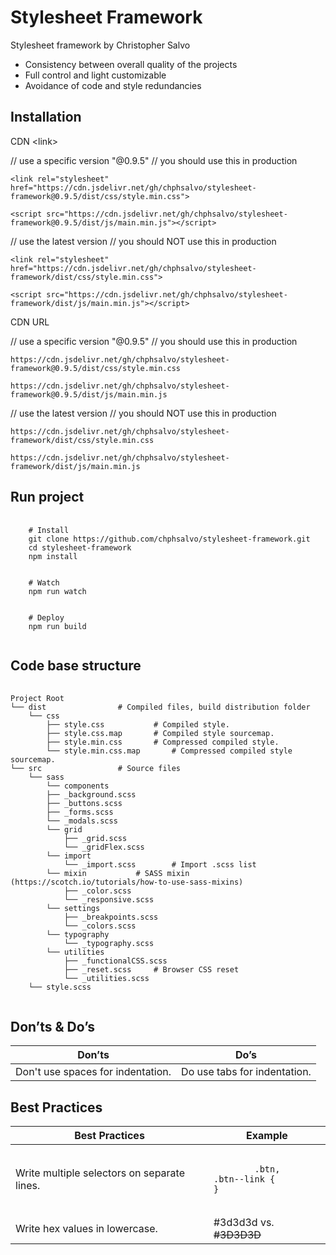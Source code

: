 # Stylesheet Framework

Stylesheet framework by Christopher Salvo

* Consistency between overall quality of the projects
* Full control and light customizable
* Avoidance of code and style redundancies

## Installation

CDN &lt;link&gt;

// use a specific version "@0.9.5"
// you should use this in production

```
<link rel="stylesheet" href="https://cdn.jsdelivr.net/gh/chphsalvo/stylesheet-framework@0.9.5/dist/css/style.min.css">
```
```
<script src="https://cdn.jsdelivr.net/gh/chphsalvo/stylesheet-framework@0.9.5/dist/js/main.min.js"></script> 
```

// use the latest version
// you should NOT use this in production

```
<link rel="stylesheet" href="https://cdn.jsdelivr.net/gh/chphsalvo/stylesheet-framework/dist/css/style.min.css">
```
```
<script src="https://cdn.jsdelivr.net/gh/chphsalvo/stylesheet-framework/dist/js/main.min.js"></script> 
```

CDN URL

// use a specific version "@0.9.5"
// you should use this in production

```
https://cdn.jsdelivr.net/gh/chphsalvo/stylesheet-framework@0.9.5/dist/css/style.min.css
```
```
https://cdn.jsdelivr.net/gh/chphsalvo/stylesheet-framework@0.9.5/dist/js/main.min.js
```

// use the latest version
// you should NOT use this in production

```
https://cdn.jsdelivr.net/gh/chphsalvo/stylesheet-framework/dist/css/style.min.css
```
```
https://cdn.jsdelivr.net/gh/chphsalvo/stylesheet-framework/dist/js/main.min.js
```

<h2>Run project</h2>
<pre>
  <code>
    # Install
    git clone https://github.com/chphsalvo/stylesheet-framework.git
    cd stylesheet-framework
    npm install
    <br>
    # Watch
    npm run watch
   	<br>
    # Deploy
    npm run build
  </code>
</pre>

<h2>Code base structure</h2>
<pre>
  <code>
Project Root
└── dist				# Compiled files, build distribution folder
    └── css
        ├── style.css			# Compiled style.
        ├── style.css.map		# Compiled style sourcemap.
        ├── style.min.css		# Compressed compiled style.
        └── style.min.css.map		# Compressed compiled style sourcemap.   
└── src					# Source files
    └── sass
        └── components
	    ├── _background.scss
	    ├── _buttons.scss
	    ├── _forms.scss
	    └── _modals.scss
        └── grid
            ├── _grid.scss
            └── _gridFlex.scss
        └── import
            └── _import.scss		# Import .scss list
        └── mixin			# SASS mixin (https://scotch.io/tutorials/how-to-use-sass-mixins)
            ├── _color.scss
            └── _responsive.scss
        └── settings
    	    ├── _breakpoints.scss
            └── _colors.scss
        └── typography
    	    └── _typography.scss
        └── utilities
    	    ├── _functionalCSS.scss
            ├── _reset.scss		# Browser CSS reset
            └── _utilities.scss
    └── style.scss
  </code>
</pre>

<h2>Don’ts & Do’s</h2>
<table>
	<thead>
    	<tr>
			<th>Don’ts</th>
			<th>Do’s</th>
		</tr>
	</thead>
<tbody>
	<tr>
		<td>Don't use spaces for indentation.</td>
		<td>Do use tabs for indentation.</td>
	</tr>
</tbody>
</table>

<h2>Best Practices</h2>
<table>
	<thead>
    	<tr>
			<th>Best Practices</th>
			<th>Example</th>
		</tr>
	</thead>
<tbody>
	<tr>
		<td>Write multiple selectors on separate lines.</td>
		<td>
<pre>
	<code>
		.btn,<br>.btn--link {<br>}
	</code>
</pre>
		</td>
	</tr>
    <tr>
		<td>Write hex values in lowercase.</td>
		<td>
        	#3d3d3d vs. <s>#3D3D3D</s>
		</td>
	</tr>
</tbody>
</table>